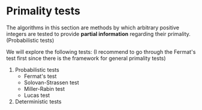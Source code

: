 # Primality tests

The algorithms in this section are methods by which arbitrary positive integers are tested to provide **partial information** regarding their primality. (Probabilistic tests)

We will explore the following tests: (I recommend to go through the Fermat's test first since there is the framework for general primality tests)

1. Probabilistic tests
    - Fermat's test
    - Solovan-Strassen test
    - Miller-Rabin test
    - Lucas test
2. Deterministic tests


